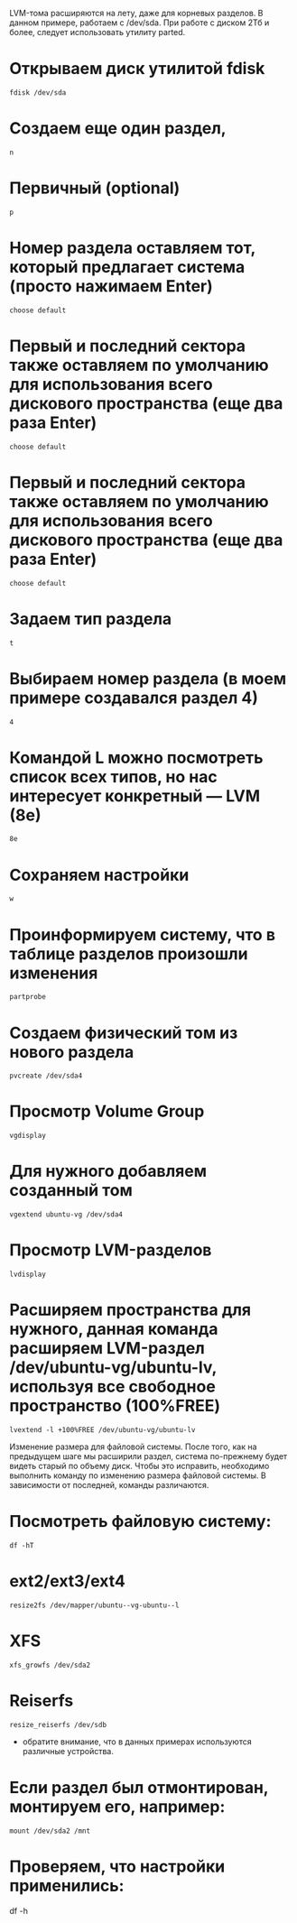 LVM-тома расширяются на лету, даже для корневых разделов. В данном примере, работаем с /dev/sda.
При работе с диском 2Тб и более, следует использовать утилиту parted.

# Открываем диск утилитой fdisk
`fdisk /dev/sda`

# Создаем еще один раздел,
`n`

# Первичный (optional)
`p`

# Номер раздела оставляем тот, который предлагает система (просто нажимаем Enter)
`choose default`

# Первый и последний сектора также оставляем по умолчанию для использования всего дискового пространства (еще два раза Enter)
`choose default`

# Первый и последний сектора также оставляем по умолчанию для использования всего дискового пространства (еще два раза Enter)
`choose default`

# Задаем тип раздела
`t`

# Выбираем номер раздела (в моем примере создавался раздел 4)
`4`

# Командой L можно посмотреть список всех типов, но нас интересует конкретный — LVM (8e)
`8e`

# Сохраняем настройки
`w`

# Проинформируем систему, что в таблице разделов произошли изменения
`partprobe`

# Создаем физический том из нового раздела
`pvcreate /dev/sda4`

# Просмотр Volume Group
`vgdisplay`

# Для нужного добавляем созданный том
`vgextend ubuntu-vg /dev/sda4`

# Просмотр LVM-разделов 
`lvdisplay`

# Расширяем пространства для нужного, данная команда расширяем LVM-раздел /dev/ubuntu-vg/ubuntu-lv, используя все свободное пространство (100%FREE)
`lvextend -l +100%FREE /dev/ubuntu-vg/ubuntu-lv`


Изменение размера для файловой системы.
После того, как на предыдущем шаге мы расширили раздел, система по-прежнему будет видеть старый по объему диск. Чтобы это исправить, 
необходимо выполнить команду по изменению размера файловой системы. В зависимости от последней, команды различаются.

# Посмотреть файловую систему:
`df -hT`

# ext2/ext3/ext4
`resize2fs /dev/mapper/ubuntu--vg-ubuntu--l`

# XFS
`xfs_growfs /dev/sda2`

# Reiserfs
`resize_reiserfs /dev/sdb`

* обратите внимание, что в данных примерах используются различные устройства.

# Если раздел был отмонтирован, монтируем его, например:
`mount /dev/sda2 /mnt`

# Проверяем, что настройки применились:
df -h 





